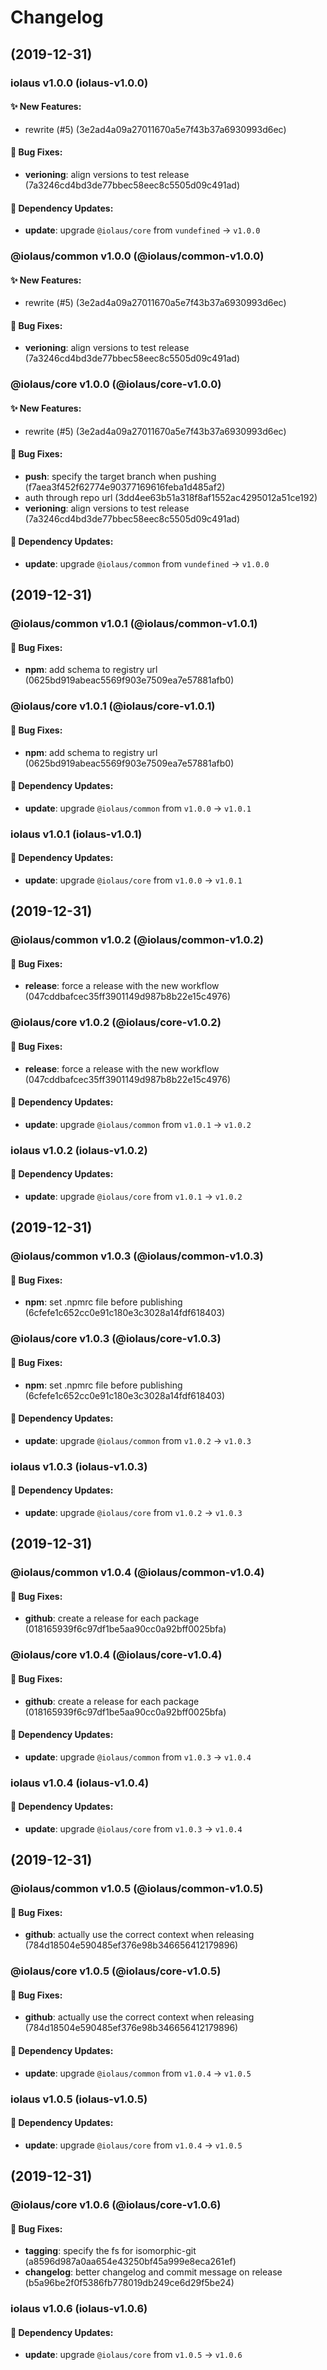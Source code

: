 # Changelog

## (2019-12-31)

### iolaus v1.0.0 (iolaus-v1.0.0)

#### :sparkles: New Features:
- rewrite (#5) (3e2ad4a09a27011670a5e7f43b37a6930993d6ec)
#### :bug: Bug Fixes:
- **verioning**: align versions to test release (7a3246cd4bd3de77bbec58eec8c5505d09c491ad)
#### :link: Dependency Updates:
- **update**: upgrade `@iolaus/core` from `vundefined` -> `v1.0.0`

### @iolaus/common v1.0.0 (@iolaus/common-v1.0.0)

#### :sparkles: New Features:
- rewrite (#5) (3e2ad4a09a27011670a5e7f43b37a6930993d6ec)
#### :bug: Bug Fixes:
- **verioning**: align versions to test release (7a3246cd4bd3de77bbec58eec8c5505d09c491ad)

### @iolaus/core v1.0.0 (@iolaus/core-v1.0.0)

#### :sparkles: New Features:
- rewrite (#5) (3e2ad4a09a27011670a5e7f43b37a6930993d6ec)
#### :bug: Bug Fixes:
- **push**: specify the target branch when pushing (f7aea3f452f62774e90377169616feba1d485af2)
- auth through repo url (3dd4ee63b51a318f8af1552ac4295012a51ce192)
- **verioning**: align versions to test release (7a3246cd4bd3de77bbec58eec8c5505d09c491ad)
#### :link: Dependency Updates:
- **update**: upgrade `@iolaus/common` from `vundefined` -> `v1.0.0`

## (2019-12-31)

### @iolaus/common v1.0.1 (@iolaus/common-v1.0.1)

#### :bug: Bug Fixes:
- **npm**: add schema to registry url (0625bd919abeac5569f903e7509ea7e57881afb0)

### @iolaus/core v1.0.1 (@iolaus/core-v1.0.1)

#### :bug: Bug Fixes:
- **npm**: add schema to registry url (0625bd919abeac5569f903e7509ea7e57881afb0)
#### :link: Dependency Updates:
- **update**: upgrade `@iolaus/common` from `v1.0.0` -> `v1.0.1`

### iolaus v1.0.1 (iolaus-v1.0.1)

#### :link: Dependency Updates:
- **update**: upgrade `@iolaus/core` from `v1.0.0` -> `v1.0.1`

## (2019-12-31)

### @iolaus/common v1.0.2 (@iolaus/common-v1.0.2)

#### :bug: Bug Fixes:
- **release**: force a release with the new workflow (047cddbafcec35ff3901149d987b8b22e15c4976)

### @iolaus/core v1.0.2 (@iolaus/core-v1.0.2)

#### :bug: Bug Fixes:
- **release**: force a release with the new workflow (047cddbafcec35ff3901149d987b8b22e15c4976)
#### :link: Dependency Updates:
- **update**: upgrade `@iolaus/common` from `v1.0.1` -> `v1.0.2`

### iolaus v1.0.2 (iolaus-v1.0.2)

#### :link: Dependency Updates:
- **update**: upgrade `@iolaus/core` from `v1.0.1` -> `v1.0.2`

## (2019-12-31)

### @iolaus/common v1.0.3 (@iolaus/common-v1.0.3)

#### :bug: Bug Fixes:
- **npm**: set .npmrc file before publishing (6cfefe1c652cc0e91c180e3c3028a14fdf618403)

### @iolaus/core v1.0.3 (@iolaus/core-v1.0.3)

#### :bug: Bug Fixes:
- **npm**: set .npmrc file before publishing (6cfefe1c652cc0e91c180e3c3028a14fdf618403)
#### :link: Dependency Updates:
- **update**: upgrade `@iolaus/common` from `v1.0.2` -> `v1.0.3`

### iolaus v1.0.3 (iolaus-v1.0.3)

#### :link: Dependency Updates:
- **update**: upgrade `@iolaus/core` from `v1.0.2` -> `v1.0.3`

## (2019-12-31)

### @iolaus/common v1.0.4 (@iolaus/common-v1.0.4)

#### :bug: Bug Fixes:
- **github**: create a release for each package (018165939f6c97df1be5aa90cc0a92bff0025bfa)

### @iolaus/core v1.0.4 (@iolaus/core-v1.0.4)

#### :bug: Bug Fixes:
- **github**: create a release for each package (018165939f6c97df1be5aa90cc0a92bff0025bfa)
#### :link: Dependency Updates:
- **update**: upgrade `@iolaus/common` from `v1.0.3` -> `v1.0.4`

### iolaus v1.0.4 (iolaus-v1.0.4)

#### :link: Dependency Updates:
- **update**: upgrade `@iolaus/core` from `v1.0.3` -> `v1.0.4`

## (2019-12-31)

### @iolaus/common v1.0.5 (@iolaus/common-v1.0.5)

#### :bug: Bug Fixes:
- **github**: actually use the correct context when releasing (784d18504e590485ef376e98b346656412179896)

### @iolaus/core v1.0.5 (@iolaus/core-v1.0.5)

#### :bug: Bug Fixes:
- **github**: actually use the correct context when releasing (784d18504e590485ef376e98b346656412179896)
#### :link: Dependency Updates:
- **update**: upgrade `@iolaus/common` from `v1.0.4` -> `v1.0.5`

### iolaus v1.0.5 (iolaus-v1.0.5)

#### :link: Dependency Updates:
- **update**: upgrade `@iolaus/core` from `v1.0.4` -> `v1.0.5`

## (2019-12-31)

### @iolaus/core v1.0.6 (@iolaus/core-v1.0.6)

#### :bug: Bug Fixes:
- **tagging**: specify the fs for isomorphic-git (a8596d987a0aa654e43250bf45a999e8eca261ef)
- **changelog**: better changelog and commit message on release (b5a96be2f0f5386fb778019db249ce6d29f5be24)

### iolaus v1.0.6 (iolaus-v1.0.6)

#### :link: Dependency Updates:
- **update**: upgrade `@iolaus/core` from `v1.0.5` -> `v1.0.6`